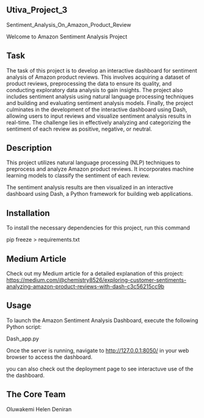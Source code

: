 ## Utiva_Project_3
Sentiment_Analysis_On_Amazon_Product_Review

Welcome to Amazon Sentiment Analysis Project

## Task

The task of this project is to develop an interactive dashboard for sentiment analysis of Amazon product reviews. This involves acquiring a dataset of product reviews, preprocessing the data to ensure its quality, and conducting exploratory data analysis to gain insights. The project also includes sentiment analysis using natural language processing techniques and building and evaluating sentiment analysis models. Finally, the project culminates in the development of the interactive dashboard using Dash, allowing users to input reviews and visualize sentiment analysis results in real-time.
The challenge lies in effectively analyzing and categorizing the sentiment of each review as positive, negative, or neutral.

## Description

This project utilizes natural language processing (NLP) techniques to preprocess and analyze Amazon product reviews. It incorporates machine learning models to classify the sentiment of each review.

The sentiment analysis results are then visualized in an interactive dashboard using Dash, a Python framework for building web applications.

## Installation

To install the necessary dependencies for this project, run this command

pip freeze > requirements.txt

## Medium Article
Check out my Medium article for a detailed explanation of this project: https://medium.com/@chemistry8526/exploring-customer-sentiments-analyzing-amazon-product-reviews-with-dash-c3c56215cc9b


## Usage

To launch the Amazon Sentiment Analysis Dashboard, execute the following Python script:

Dash_app.py

Once the server is running, navigate to http://127.0.0.1:8050/ in your web browser to access the dashboard.

you can also check out the deployment page to see interactuve use of the the dashboard.

## The Core Team

Oluwakemi Helen Deniran







